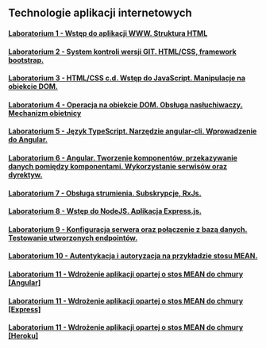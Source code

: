 ## Technologie aplikacji internetowych
#### [Laboratorium 1 - Wstęp do aplikacji WWW. Struktura HTML](https://github.com/mateuszjanczak/tai_lab/tree/lab01)
#### [Laboratorium 2 - System kontroli wersji GIT. HTML/CSS, framework bootstrap.](https://github.com/mateuszjanczak/tai_lab/tree/lab02)
#### [Laboratorium 3 - HTML/CSS c.d. Wstęp do JavaScript. Manipulacje na obiekcie DOM.](https://github.com/mateuszjanczak/tai_lab/tree/lab03)
#### [Laboratorium 4 - Operacja na obiekcie DOM. Obsługa nasłuchiwaczy. Mechanizm obietnicy](https://github.com/mateuszjanczak/tai_lab/tree/lab04)
#### [Laboratorium 5 - Język TypeScript. Narzędzie angular-cli. Wprowadzenie do Angular.](https://github.com/mateuszjanczak/tai_lab/tree/lab05-08)
#### [Laboratorium 6 - Angular. Tworzenie komponentów, przekazywanie danych pomiędzy komponentami. Wykorzystanie serwisów oraz dyrektyw.](https://github.com/mateuszjanczak/tai_lab/tree/lab05-08)
#### [Laboratorium 7 - Obsługa strumienia. Subskrypcje, RxJs.](https://github.com/mateuszjanczak/tai_lab/tree/lab05-08)
#### [Laboratorium 8 - Wstęp do NodeJS. Aplikacja Express.js.](https://github.com/mateuszjanczak/tai_lab/tree/lab05-08)
#### [Laboratorium 9 - Konfiguracja serwera oraz połączenie z bazą danych. Testowanie utworzonych endpointów.](https://github.com/mateuszjanczak/tai_lab/tree/lab09-10)
#### [Laboratorium 10 - Autentykacja i autoryzacja na przykładzie stosu MEAN.](https://github.com/mateuszjanczak/tai_lab/tree/lab09-10)
#### [Laboratorium 11 - Wdrożenie aplikacji opartej o stos MEAN do chmury [Angular]](https://github.com/mateuszjanczak/tai_lab/tree/lab11-angular)
#### [Laboratorium 11 - Wdrożenie aplikacji opartej o stos MEAN do chmury [Express]](https://github.com/mateuszjanczak/tai_lab/tree/lab11-express)
#### [Laboratorium 11 - Wdrożenie aplikacji opartej o stos MEAN do chmury [Heroku]](https://github.com/mateuszjanczak/tai_lab/tree/lab11-heroku)
